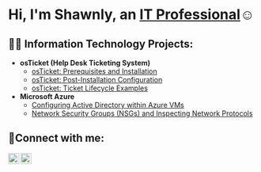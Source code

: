 <h1>Hi, I'm Shawnly, an <a href="https://www.linkedin.com/in/shawnlyn">IT Professional</a>☺</h1>

<h2>👨‍💻 Information Technology Projects:</h2>

- <b>osTicket (Help Desk Ticketing System)</b>
  - [osTicket: Prerequisites and Installation](https://github.com/shawnlynaraja/osticket-prereqs)
  - [osTicket: Post-Installation Configuration](https://github.com/shawnlynaraja/post-install-config)
  - [osTicket: Ticket Lifecycle Examples](https://github.com/shawnlynaraja/ticket-lifecycle)
- <b>Microsoft Azure</b>
  - [Configuring Active Directory within Azure VMs](https://github.com/shawnlynaraja/configure-ad)
  - [Network Security Groups (NSGs) and Inspecting Network Protocols](https://github.com/shawnlynaraja/azure-network-protocols)

<h2>🤳Connect with me:</h2>

[<img align="left" alt="Josh | Twitter" width="22px" src="https://cdn.jsdelivr.net/npm/simple-icons@v3/icons/twitter.svg" />][twitter]
[<img align="left" alt="Josh | LinkedIn" width="22px" src="https://cdn.jsdelivr.net/npm/simple-icons@v3/icons/linkedin.svg" />][linkedin]

[twitter]: https://twitter.com/ShawnlySNaraja
[linkedin]: https://www.linkedin.com/in/shawnlyn
